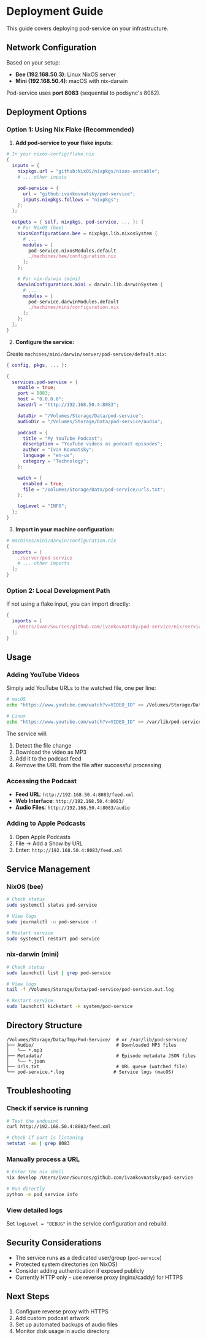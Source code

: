 # Deployment Guide

This guide covers deploying pod-service on your infrastructure.

## Network Configuration

Based on your setup:
- **Bee (192.168.50.3)**: Linux NixOS server
- **Mini (192.168.50.4)**: macOS with nix-darwin

Pod-service uses **port 8083** (sequential to podsync's 8082).

## Deployment Options

### Option 1: Using Nix Flake (Recommended)

1. **Add pod-service to your flake inputs:**

```nix
# In your nixos-config/flake.nix
{
  inputs = {
    nixpkgs.url = "github:NixOS/nixpkgs/nixos-unstable";
    # ... other inputs

    pod-service = {
      url = "github:ivankovnatsky/pod-service";
      inputs.nixpkgs.follows = "nixpkgs";
    };
  };

  outputs = { self, nixpkgs, pod-service, ... }: {
    # For NixOS (bee)
    nixosConfigurations.bee = nixpkgs.lib.nixosSystem {
      # ...
      modules = [
        pod-service.nixosModules.default
        ./machines/bee/configuration.nix
      ];
    };

    # For nix-darwin (mini)
    darwinConfigurations.mini = darwin.lib.darwinSystem {
      # ...
      modules = [
        pod-service.darwinModules.default
        ./machines/mini/configuration.nix
      ];
    };
  };
}
```

2. **Configure the service:**

Create `machines/mini/darwin/server/pod-service/default.nix`:

```nix
{ config, pkgs, ... }:

{
  services.pod-service = {
    enable = true;
    port = 8083;
    host = "0.0.0.0";
    baseUrl = "http://192.168.50.4:8083";

    dataDir = "/Volumes/Storage/Data/pod-service";
    audioDir = "/Volumes/Storage/Data/pod-service/audio";

    podcast = {
      title = "My YouTube Podcast";
      description = "YouTube videos as podcast episodes";
      author = "Ivan Kovnatsky";
      language = "en-us";
      category = "Technology";
    };

    watch = {
      enabled = true;
      file = "/Volumes/Storage/Data/pod-service/urls.txt";
    };

    logLevel = "INFO";
  };
}
```

3. **Import in your machine configuration:**

```nix
# machines/mini/darwin/configuration.nix
{
  imports = [
    ./server/pod-service
    # ... other imports
  ];
}
```

### Option 2: Local Development Path

If not using a flake input, you can import directly:

```nix
{
  imports = [
    /Users/ivan/Sources/github.com/ivankovnatsky/pod-service/nix/service.nix
  ];
}
```

## Usage

### Adding YouTube Videos

Simply add YouTube URLs to the watched file, one per line:

```bash
# macOS
echo "https://www.youtube.com/watch?v=VIDEO_ID" >> /Volumes/Storage/Data/Tmp/Pod-Service/Urls.txt

# Linux
echo "https://www.youtube.com/watch?v=VIDEO_ID" >> /var/lib/pod-service/Urls.txt
```

The service will:
1. Detect the file change
2. Download the video as MP3
3. Add it to the podcast feed
4. Remove the URL from the file after successful processing

### Accessing the Podcast

- **Feed URL**: `http://192.168.50.4:8083/feed.xml`
- **Web Interface**: `http://192.168.50.4:8083/`
- **Audio Files**: `http://192.168.50.4:8083/audio`

### Adding to Apple Podcasts

1. Open Apple Podcasts
2. File → Add a Show by URL
3. Enter: `http://192.168.50.4:8083/feed.xml`

## Service Management

### NixOS (bee)

```bash
# Check status
sudo systemctl status pod-service

# View logs
sudo journalctl -u pod-service -f

# Restart service
sudo systemctl restart pod-service
```

### nix-darwin (mini)

```bash
# Check status
sudo launchctl list | grep pod-service

# View logs
tail -f /Volumes/Storage/Data/pod-service/pod-service.out.log

# Restart service
sudo launchctl kickstart -k system/pod-service
```

## Directory Structure

```
/Volumes/Storage/Data/Tmp/Pod-Service/  # or /var/lib/pod-service/
├── Audio/                              # Downloaded MP3 files
│   └── *.mp3
├── Metadata/                           # Episode metadata JSON files
│   └── *.json
├── Urls.txt                            # URL queue (watched file)
└── pod-service.*.log                  # Service logs (macOS)
```

## Troubleshooting

### Check if service is running

```bash
# Test the endpoint
curl http://192.168.50.4:8083/feed.xml

# Check if port is listening
netstat -an | grep 8083
```

### Manually process a URL

```bash
# Enter the nix shell
nix develop /Users/ivan/Sources/github.com/ivankovnatsky/pod-service

# Run directly
python -m pod_service info
```

### View detailed logs

Set `logLevel = "DEBUG"` in the service configuration and rebuild.

## Security Considerations

- The service runs as a dedicated user/group (`pod-service`)
- Protected system directories (on NixOS)
- Consider adding authentication if exposed publicly
- Currently HTTP only - use reverse proxy (nginx/caddy) for HTTPS

## Next Steps

1. Configure reverse proxy with HTTPS
2. Add custom podcast artwork
3. Set up automated backups of audio files
4. Monitor disk usage in audio directory
